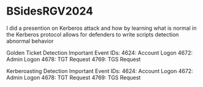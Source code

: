 # BSidesRGV2024
I did a presention on Kerberos attack and how by learning what is normal in the Kerberos protocol allows for defenders to write scripts detection abnormal behavior


Golden Ticket Detection
Important Event IDs:
4624: Account Logon
4672: Admin Logon
4678: TGT Request
4769: TGS Request

Kerberoasting Detection
Important Event IDs:
4624: Account Logon
4672: Admin Logon
4678: TGT Request
4769: TGS Request


